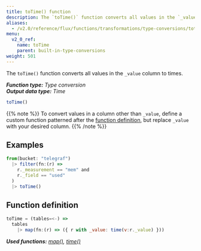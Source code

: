 ```yaml
---
title: toTime() function
description: The `toTime()` function converts all values in the `_value` column to times.
aliases:
  - /v2.0/reference/flux/functions/transformations/type-conversions/totime
menu:
  v2_0_ref:
    name: toTime
    parent: built-in-type-conversions
weight: 501
---
```


The `toTime()` function converts all values in the `_value` column to times.

_**Function type:** Type conversion_  
_**Output data type:** Time_

```js
toTime()
```

{{% note %}}
To convert values in a column other than `_value`, define a custom function
patterned after the [function definition](#function-definition),
but replace `_value` with your desired column.
{{% /note %}}

## Examples
```js
from(bucket: "telegraf")
  |> filter(fn:(r) =>
    r._measurement == "mem" and
    r._field == "used"
  )
  |> toTime()
```

## Function definition
```js
toTime = (tables=<-) =>
  tables
    |> map(fn:(r) => ({ r with _value: time(v:r._value) }))
```

_**Used functions:**
[map()](/v2.0/reference/flux/functions/built-in/transformations/map),
[time()](/v2.0/reference/flux/functions/built-in/transformations/type-conversions/time)_
